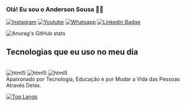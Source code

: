 
### Olá! Eu sou o Anderson Sousa 👨‍💻

[![Instagram](https://img.shields.io/badge/Instagram-E4405F?style=for-the-badge&logo=instagram&logoColor=white)](https://www.instagram.com/hadouken_fx_/) [![Youtube](https://img.shields.io/badge/YouTube-FF0000?style=for-the-badge&logo=youtube&logoColor=white)](https://www.youtube.com/channel/UCd1s2u58ZLckdfEmJldI1Ag) [![Whatsapp](https://img.shields.io/badge/WhatsApp-25D366?style=for-the-badge&logo=whatsapp&logoColor=white)](https://api.whatsapp.com/send?phone=5581987630519&text=Ol%C3%A1%2C%20Gostaria%20de%20Contratar%20um%20de%20Seus%20Servi%C3%A7os.)
[![Linkedin Badge](https://img.shields.io/badge/LinkedIn-0077B5?style=for-the-badge&logo=linkedin&logoColor=white)]( LINK_LINKEDIN)


![Anurag's GitHub stats](https://github-readme-stats.vercel.app/api?username=Prof-Anderson-Sousa&show_icons=true&theme=tokyonight)

## Tecnologias que eu uso no meu dia

<div style="display:inline-block"><br/>
    <img align="center" alt="html5" src="https://img.shields.io/badge/HTML5-E34F26?style=for-the-badge&logo=html5&logoColor=white">
    <img align="center" alt="html5" src="https://img.shields.io/badge/CSS3-1572B6?style=for-the-badge&logo=css3&logoColor=white">
    <img align="center" alt="html5" src="https://img.shields.io/badge/JavaScript-F7DF1E?style=for-the-badge&logo=javascript&logoColor=black">
</div>
<br>
Apaixonado por Tecnologia, Educação e por Mudar a Vida das Pessoas Através Delas. 

[![Top Langs](https://github-readme-stats.vercel.app/api/top-langs/?username=Prof-Anderson-Sousa&layout=compact)](https://github.com/anuraghazra/github-readme-stats)
